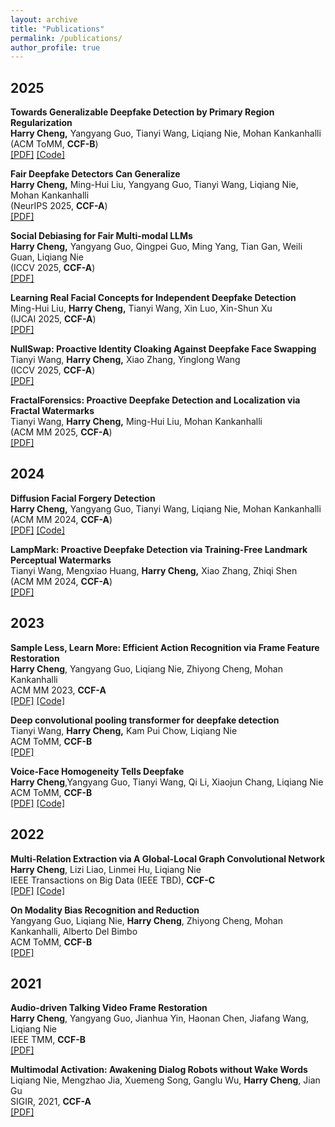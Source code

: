 ```yaml
---
layout: archive
title: "Publications"
permalink: /publications/
author_profile: true
---
```


<!-- {% if author.googlescholar %}
  You can also find my articles on <u><a href="{{author.googlescholar}}">my Google Scholar profile</a>.</u>
{% endif %}

{% include base_path %} -->

<!-- {% for post in site.publications reversed %}
  {% include archive-single.html %}
{% endfor %} -->

## 2025

**Towards Generalizable Deepfake Detection by Primary Region Regularization**<br />**Harry Cheng,** Yangyang Guo, Tianyi Wang, Liqiang Nie, Mohan Kankanhalli<br />
(ACM ToMM, **CCF-B**)<br />
[[PDF]](https://arxiv.org/abs/2307.12534)  [[Code]](https://github.com/xaCheng1996/PRLE)<br />

**Fair Deepfake Detectors Can Generalize**<br />**Harry Cheng,** Ming-Hui Liu, Yangyang Guo, Tianyi Wang, Liqiang Nie, Mohan Kankanhalli<br />
(NeurIPS 2025, **CCF-A**)<br />
[[PDF]](https://arxiv.org/abs/2408.06569) <br />

**Social Debiasing for Fair Multi-modal LLMs**<br />**Harry Cheng,** Yangyang Guo, Qingpei Guo, Ming Yang, Tian Gan, Weili Guan, Liqiang Nie<br />
(ICCV 2025, **CCF-A**)<br />
[[PDF]](https://arxiv.org/abs/2408.06569) <br />

**Learning Real Facial Concepts for Independent Deepfake Detection**<br />Ming-Hui Liu, **Harry Cheng,** Tianyi Wang, Xin Luo, Xin-Shun Xu<br />
(IJCAI 2025, **CCF-A**)<br />
[[PDF]](https://arxiv.org/abs/2505.04460) <br />

**NullSwap: Proactive Identity Cloaking Against Deepfake Face Swapping**<br />Tianyi Wang, **Harry Cheng,** Xiao Zhang, Yinglong Wang<br />
(ICCV 2025, **CCF-A**)<br />
[[PDF]](https://arxiv.org/abs/2503.18678) <br />

**FractalForensics: Proactive Deepfake Detection and Localization via Fractal Watermarks**<br />Tianyi Wang, **Harry Cheng,** Ming-Hui Liu, Mohan Kankanhalli<br />
(ACM MM 2025, **CCF-A**)<br />
[[PDF]](https://arxiv.org/abs/2504.09451) <br />

## 2024

**Diffusion Facial Forgery Detection**<br />**Harry Cheng,** Yangyang Guo, Tianyi Wang, Liqiang Nie, Mohan Kankanhalli<br />
(ACM MM 2024, **CCF-A**)<br />
[[PDF]](https://dl.acm.org/doi/10.1145/3664647.3680797)  [[Code]](https://github.com/xaCheng1996/DiFF)<br />

**LampMark: Proactive Deepfake Detection via Training-Free Landmark Perceptual Watermarks**<br />Tianyi Wang, Mengxiao Huang, **Harry Cheng,** Xiao Zhang, Zhiqi Shen<br />
(ACM MM 2024, **CCF-A**)<br />
[[PDF]](https://arxiv.org/abs/2401.15859) <br />


## 2023

**Sample Less, Learn More: Efficient Action Recognition via Frame Feature Restoration**<br />**Harry Cheng**, Yangyang Guo, Liqiang Nie, Zhiyong Cheng, Mohan Kankanhalli<br />
ACM MM 2023, **CCF-A**<br />
[[PDF]](https://arxiv.org/abs/2307.14866)  [[Code]](https://github.com/xaCheng1996/SLLM)<br />

**Deep convolutional pooling transformer for deepfake detection** <br />Tianyi Wang, **Harry Cheng,** Kam Pui Chow, Liqiang Nie <br />
ACM ToMM, **CCF-B** <br />
[[PDF]]((https://dl.acm.org/doi/abs/10.1145/3588574))

**Voice-Face Homogeneity Tells Deepfake**<br />
**Harry Cheng**,Yangyang Guo, Tianyi Wang, Qi Li, Xiaojun Chang, Liqiang Nie<br />
ACM ToMM, **CCF-B** <br />
[[PDF]](https://arxiv.org/abs/2203.02195)  [[Code]](https://github.com/xaCheng1996/VFD)<br />

## 2022

**Multi-Relation Extraction via A Global-Local Graph Convolutional Network**<br />
**Harry Cheng**, Lizi Liao, Linmei Hu, Liqiang Nie<br />
IEEE Transactions on Big Data (IEEE TBD), **CCF-C** <br />
[[PDF]](https://ieeexplore.ieee.org/document/9684942)  [[Code]](https://github.com/xaCheng1996/Code-for-GAME)<br />

**On Modality Bias Recognition and Reduction** <br />
Yangyang Guo, Liqiang Nie, **Harry Cheng**, Zhiyong Cheng, Mohan Kankanhalli, Alberto Del Bimbo <br />
ACM ToMM, **CCF-B** <br />
[[PDF]](https://arxiv.org/abs/2202.12690)

## 2021

**Audio-driven Talking Video Frame Restoration**<br />
**Harry Cheng**, Yangyang Guo, Jianhua Yin, Haonan Chen, Jiafang Wang, Liqiang Nie<br />
IEEE TMM, **CCF-B**<br />
[[PDF]](https://ieeexplore.ieee.org/document/9563268/) <br />

**Multimodal Activation: Awakening Dialog Robots without Wake Words**<br />
Liqiang Nie, Mengzhao Jia, Xuemeng Song, Ganglu Wu, **Harry Cheng**, Jian Gu<br />
SIGIR, 2021, **CCF-A** <br />
[[PDF]](https://dl.acm.org/doi/10.1145/3404835.3462964) <br />
